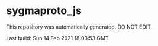 # sygmaproto_js
This repository was automatically generated. DO NOT EDIT. 

Last build: Sun 14 Feb 2021 18:03:53 GMT
